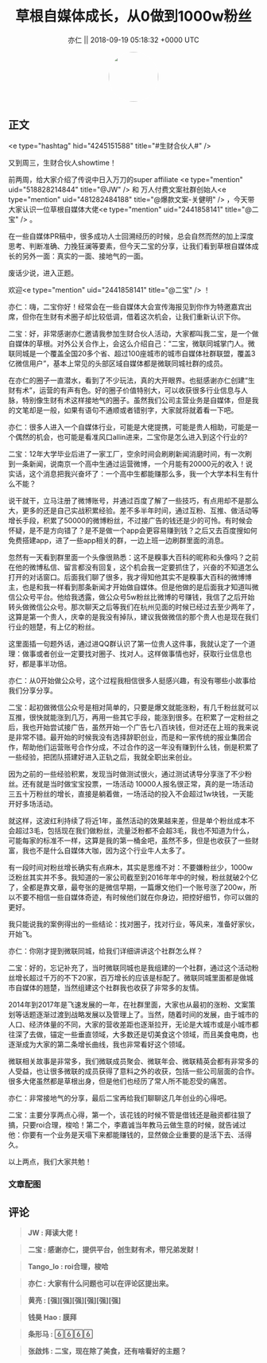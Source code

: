 <h1 align="center">草根自媒体成长，从0做到1000w粉丝</h1>




<p align="center">
    <a>亦仁 || 2018-09-19 05:18:32 &#43;0000 UTC</a>
</p>

<div align="center">
    <img src="https://images.zsxq.com/Fn3NQqCN8nuGF86yZPXSbEsl0mb3?e=1590940799&amp;token=kIxbL07-8jAj8w1n4s9zv64FuZZNEATmlU_Vm6zD:pfbNc8W3hS0oYG_hyXXh_rHMHuc=" width="100" height="100" style="border:1px solid;border-radius:50%; color:#ffffff"/>
</div>




## 正文

<div>
&lt;e type=&#34;hashtag&#34; hid=&#34;4245151588&#34; title=&#34;#生财合伙人#&#34; /&gt;    

又到周三，生财合伙人showtime！ 

前两周，给大家介绍了传说中日入万刀的super affiliate &lt;e type=&#34;mention&#34; uid=&#34;518828214844&#34; title=&#34;@JW&#34; /&gt;      和 万人付费文案社群创始人&lt;e type=&#34;mention&#34; uid=&#34;481282484188&#34; title=&#34;@爆款文案-关健明&#34; /&gt;      ，今天带大家认识一位草根自媒体大佬&lt;e type=&#34;mention&#34; uid=&#34;2441858141&#34; title=&#34;@二宝&#34; /&gt;      。

在一些自媒体PR稿中，很多成功人士回溯经历的时候，总会自然而然的加上深度思考、判断准确、力挽狂澜等要素，但今天二宝的分享，让我们看到草根自媒体成长的另外一面：真实的一面、接地气的一面。 

废话少说，进入正题。

欢迎&lt;e type=&#34;mention&#34; uid=&#34;2441858141&#34; title=&#34;@二宝&#34; /&gt;      ！ 

亦仁：嗨，二宝你好！经常会在一些自媒体大会宣传海报见到你作为特邀嘉宾出席，但你在生财有术圈子却比较低调，借着这次机会，让我们重新认识下你。二宝：好，非常感谢亦仁邀请我参加生财合伙人活动，大家都叫我二宝，是一个做自媒体的草根。对外公关合作上，会这么介绍自己：“二宝，微联同城掌门人。微联同城是一个覆盖全国20多个省、超过100座城市的城市自媒体社群联盟，覆盖3亿微信用户”，基本上常见的头部区域自媒体都是微联同城社群的成员。在亦仁的圈子一直潜水，看到了不少玩法，真的大开眼界。也挺感谢亦仁创建“生财有术”，运营的有声有色。好的圈子价值特别大，可以收获很多行业信息与人脉，特别像生财有术这样接地气的圈子。虽然我们公司主营业务是自媒体，但是我的文笔却是一般，如果有语句不通顺或者错别字，大家就将就着看一下吧。亦仁：很多人进入一个自媒体行业，可能是大佬提携，可能是贵人相助，可能是一个偶然的机会，也可能是看准风口allin进来，二宝你是怎么进入到这个行业的?二宝：12年大学毕业后进了一家工厂，空余时间会刷刷新闻消磨时间，有一次刷到一条新闻，说南京一个高中生通过运营微博，一个月能有20000元的收入！说实话，这个消息把我兴奋坏了：一个高中生都能赚那么多，我一个大学本科生有什么不能？说干就干，立马注册了微博账号，并通过百度了解了一些技巧，有点用却不是那么大，更多的还是自己实战积累经验。差不多半年时间，通过互粉、互推、做活动等增长手段，积累了50000的微博粉丝，不过接广告的钱还是少的可怜。有时候会怀疑，是不是方向错了？是不是做一个app会更容易赚到钱？之后又去百度搜如何免费搭建app，进了一些app相关的群，一边上班一边刷群里面的消息。忽然有一天看到群里面一个头像很熟悉：这不是糗事大百科的昵称和头像吗？之前在他的微博私信、留言都没有回复，这个机会我一定要抓住了，兴奋的不知道怎么打开的对话窗口。后面我们聊了很多，我才得知他其实不是糗事大百科的微博博主，也是和我一样看到那条新闻才开始做自媒体。但是他做的是后面我才知道叫微信公众号平台。他给我透露，做公众号5w粉丝比微博的号赚钱，我信了之后开始转头做微信公众号。那次聊天之后等我们在杭州见面的时候已经过去至少两年了，这算是第一个贵人，庆幸的是我没有掉队，建议我做微信的那个贵人也是现在我们行业的翘楚，有上亿的粉丝。这里面插一句题外话，通过进QQ群认识了第一位贵人这件事，我就认定了一个道理：做事或者创业一定要找对圈子、找对人。这样做事情也好，获取行业信息也好，都是事半功倍。亦仁：从0开始做公众号，这个过程我相信很多人挺感兴趣，有没有哪些小故事给我们分享分享。 二宝：起初做微信公众号是相对简单的，只要是爆文就能涨粉，有几千粉丝就可以互推，很快就能涨到几万，再用一些其它手段，能涨到很多。在积累了一定粉丝之后，我也开始尝试接广告，虽然开始一个广告七八百块钱，但对还在上班的我来说是非常不错。最开始的时候我没有选择辞职创业，而是和一家传统的报业集团合作，帮助他们运营账号合作分成，不过合作的这一年没有赚到什么钱，倒是积累了一些经验，把团队搭建好进入正轨之后，我就全职出来创业。因为之前的一些经验积累，发现当时做测试很火，通过测试诱导分享涨了不少粉丝。还有就是当时做宝宝投票，一场活动 10000人报名很正常，真的是一场活动三五十万粉丝的增长，直接是躺着做，一场活动的投入不会超过1w块钱，一天能开好多场活动。就这样，这波红利持续了将近1年，虽然活动的效果越来差，但是单个粉丝成本不会超过3毛，包括现在我们做粉丝，流量泛粉都不会超3毛，我也不知道为什么，可能每家的标准不一样，这算是我的第一桶金吧，虽然不多，但是也收获了一些财富，我也不是什么自媒体大咖，因为这个行业牛人太多了。有一段时间对粉丝增长确实有点麻木，其实是思维不对：不要嫌粉丝少，1000w泛粉丝其实并不多。我知道的一家公司截至到2016年年中的时候，粉丝就破2个亿了，全都是靠文章，最夸张的是微信早期，一篇爆文他们一个账号涨了200w，所以不要不相信一些自媒体奇迹，有时候他们就在你身边，把控好细节，你可以做的更好。我只能说我的案例得出的一些结论：找对圈子，找对行业，等风来，准备好家伙，开始飞。亦仁：你刚才提到微联同城，给我们详细讲讲这个社群怎么样？二宝：好的，忘记补充了，当时微联同城也是我组建的一个社群，通过这个活动粉丝增长超过千万的不下20家，百万增长的应该是标配了。微联同城里面都是做城市自媒体的翘楚，当然组建这个社群我也收获了非常多的友情。2014年到2017年是飞速发展的一年，在社群里面，大家也从最初的涨粉、文案策划等话题逐渐过渡到战略发展以及管理上了。当然，随着时间的发展，由于城市的人口、经济体量的不同，大家的营收差距也逐渐拉开，无论是大城市或是小城市都往深了去做，锚定一些垂直领域，大多数还是切美食这个领域，而且美食电商，也逐渐成为大家的第二条增长曲线，我也非常看好这个领域。微联相关故事是非常多，我们微联成员聚会、微联年会、微联精英会都有非常多的人受益，也让很多微联的成员获得了意料之外的收获，包括一些公司层面的合作。很多大佬虽然都是草根出身，但是他们也经历了常人所不能忍受的痛苦。亦仁：非常接地气的分享，最后二宝再给我们聊聊这几年创业的心得吧。二宝：主要分享两点心得，第一个，该花钱的时候不管是借钱还是融资都往狠了搞，只要roi合理，梭哈！第二个，李嘉诚当年教马云做生意的时候，就告诫过他：你要有一个业务是天塌下来都能赚钱的，显然做企业重要的是活下去、活得久。

以上两点，我们大家共勉！
</div>

### 文章配图

<div class="image" align="center">

</div>


## 评论

<div align="left">
<div>

<blockquote >
<span> <strong>JW : 拜读大佬！ </strong></span>
</blockquote>

<blockquote >
<span> <strong>二宝 : 感谢亦仁，提供平台，创生财有术，带兄弟发财！ </strong></span>
</blockquote>

<blockquote >
<span> <strong>Tango_lo : roi合理，梭哈 </strong></span>
</blockquote>

<blockquote >
<span> <strong>亦仁 : 大家有什么问题也可以在评论区提出来。 </strong></span>
</blockquote>

<blockquote >
<span> <strong>黄亮 : [强][强][强][强][强][强] </strong></span>
</blockquote>

<blockquote >
<span> <strong>钱昊 Hao : 膜拜 </strong></span>
</blockquote>

<blockquote >
<span> <strong>条形马 :  </strong></span>
</blockquote>

<blockquote >
<span> <strong>张啟炜 : 二宝，现在除了美食，还有啥看好的主题？ </strong></span>
</blockquote>

</div>
</div>
